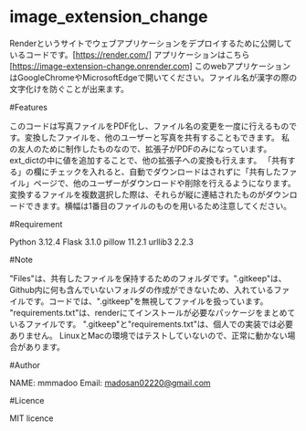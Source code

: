# image_extension_change

Renderというサイトでウェブアプリケーションをデプロイするために公開しているコードです。[https://render.com/]
アプリケーションはこちら[https://image-extension-change.onrender.com]
このwebアプリケーションはGoogleChromeやMicrosoftEdgeで開いてください。ファイル名が漢字の際の文字化けを防ぐことが出来ます。


#Features

このコードは写真ファイルをPDF化し、ファイル名の変更を一度に行えるものです。変換したファイルを、他のユーザーと写真を共有することもできます。
私の友人のために制作したものなので、拡張子がPDFのみになっています。ext_dictの中に値を追加することで、他の拡張子への変換も行えます。
「共有する」の欄にチェックを入れると、自動でダウンロードはされずに「共有したファイル」ページで、他のユーザーがダウンロードや削除を行えるようになります。
変換するファイルを複数選択した際は、それらが縦に連結されたものがダウンロードできます。横幅は1番目のファイルのものを用いるため注意してください。


#Requirement

Python 3.12.4
Flask 3.1.0
pillow 11.2.1
urllib3 2.2.3


#Note

"Files"は、共有したファイルを保持するためのフォルダです。".gitkeep"は、Github内に何も含んでいないフォルダの作成ができないため、入れているファイルです。コードでは、".gitkeep"を無視してファイルを扱っています。
"requirements.txt"は、renderにてインストールが必要なパッケージをまとめているファイルです。
".gitkeep"と"requirements.txt"は、個人での実装では必要ありません。
LinuxとMacの環境ではテストしていないので、正常に動かない場合があります。


#Author

NAME: mmmadoo
Email: madosan02220@gmail.com


#Licence

MIT licence
